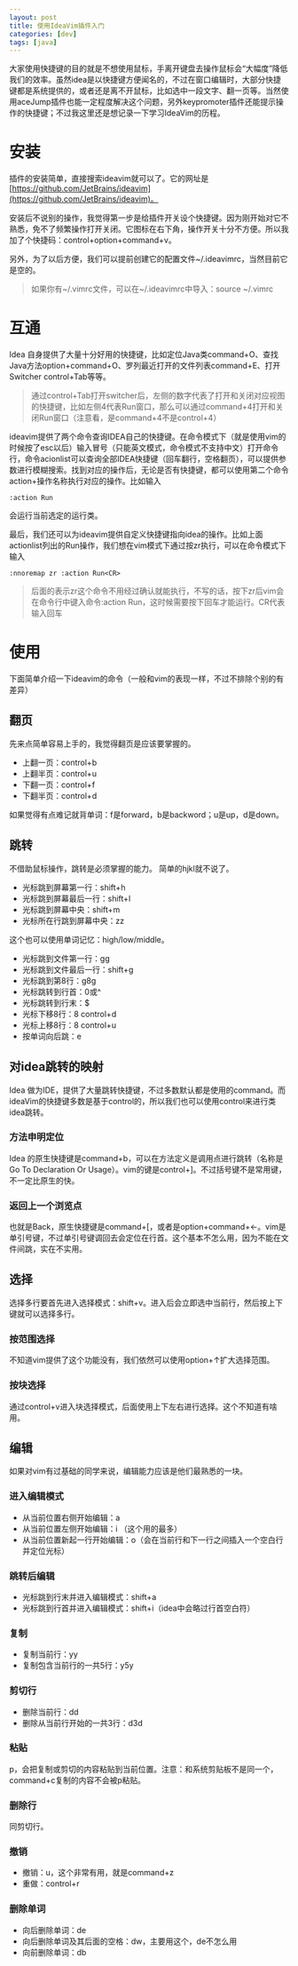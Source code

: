 ```yaml
---
layout: post
title: 使用IdeaVim插件入门
categories: [dev]
tags: [java]
---
```

大家使用快捷键的目的就是不想使用鼠标，手离开键盘去操作鼠标会“大幅度”降低我们的效率。虽然idea是以快捷键方便闻名的，不过在窗口编辑时，大部分快捷键都是系统提供的，或者还是离不开鼠标，比如选中一段文字、翻一页等。当然使用aceJump插件也能一定程度解决这个问题，另外keypromoter插件还能提示操作的快捷键；不过我这里还是想记录一下学习IdeaVim的历程。


# 安装
插件的安装简单，直接搜索ideavim就可以了。它的网址是[https://github.com/JetBrains/ideavim](https://github.com/JetBrains/ideavim)。

安装后不说别的操作，我觉得第一步是给插件开关设个快捷键。因为刚开始对它不熟悉，免不了频繁操作打开关闭。它图标在右下角，操作开关十分不方便。所以我加了个快捷码：control+option+command+v。

另外，为了以后方便，我们可以提前创建它的配置文件~/.ideavimrc，当然目前它是空的。

> 如果你有~/.vimrc文件，可以在~/.ideavimrc中导入：source ~/.vimrc

# 互通
Idea 自身提供了大量十分好用的快捷键，比如定位Java类command+O、查找Java方法option+command+O、罗列最近打开的文件列表command+E、打开Switcher control+Tab等等。

> 通过control+Tab打开switcher后，左侧的数字代表了打开和关闭对应视图的快捷键，比如左侧4代表Run窗口，那么可以通过command+4打开和关闭Run窗口（注意看，是command+4不是control+4）

ideavim提供了两个命令查询IDEA自己的快捷键。在命令模式下（就是使用vim的时候按了esc以后）输入冒号（只能英文模式，命令模式不支持中文）打开命令行，命令acionlist可以查询全部IDEA快捷键（回车翻行，空格翻页），可以提供参数进行模糊搜索。找到对应的操作后，无论是否有快捷键，都可以使用第二个命令action+操作名称执行对应的操作。比如输入
```
:action Run
```
会运行当前选定的运行类。

最后，我们还可以为ideavim提供自定义快捷键指向idea的操作。比如上面actionlist列出的Run操作，我们想在vim模式下通过按zr执行，可以在命令模式下输入
```
:nnoremap zr :action Run<CR>
```
> 后面的<CR>表示zr这个命令不用经过确认就能执行，不写的话，按下zr后vim会在命令行中键入命令:action Run，这时候需要按下回车才能运行。CR代表输入回车

# 使用
下面简单介绍一下ideavim的命令（一般和vim的表现一样，不过不排除个别的有差异）

## 翻页
先来点简单容易上手的，我觉得翻页是应该要掌握的。

 - 上翻一页：control+b
 - 上翻半页：control+u
 - 下翻一页：control+f
 - 下翻半页：control+d

如果觉得有点难记就背单词：f是forward，b是backword；u是up，d是down。

## 跳转
不借助鼠标操作，跳转是必须掌握的能力。
简单的hjkl就不说了。

 - 光标跳到屏幕第一行：shift+h
 - 光标跳到屏幕最后一行：shift+l
 - 光标跳到屏幕中央：shift+m
 - 光标所在行跳到屏幕中央：zz

这个也可以使用单词记忆：high/low/middle。

 - 光标跳到文件第一行：gg
 - 光标跳到文件最后一行：shift+g
 - 光标跳到第8行：g8g
 - 光标跳转到行首：0或^
 - 光标跳转到行末：$
 - 光标下移8行：8 control+d
 - 光标上移8行：8 control+u
 - 按单词向后跳：e

## 对idea跳转的映射
Idea 做为IDE，提供了大量跳转快捷键，不过多数默认都是使用的command。而ideaVim的快捷键多数是基于control的，所以我们也可以使用control来进行类idea跳转。

### 方法申明定位
Idea 的原生快捷键是command+b，可以在方法定义是调用点进行跳转（名称是Go To Declaration Or Usage）。vim的键是control+]。不过括号键不是常用键，不一定比原生的快。

### 返回上一个浏览点
也就是Back，原生快捷键是command+[，或者是option+command+←。vim是单引号键，不过单引号键调回去会定位在行首。这个基本不怎么用，因为不能在文件间跳，实在不实用。

## 选择
选择多行要首先进入选择模式：shift+v。进入后会立即选中当前行，然后按上下键就可以选择多行。

### 按范围选择
不知道vim提供了这个功能没有，我们依然可以使用option+↑扩大选择范围。

### 按块选择
通过control+v进入块选择模式，后面使用上下左右进行选择。这个不知道有啥用。

## 编辑
如果对vim有过基础的同学来说，编辑能力应该是他们最熟悉的一块。

### 进入编辑模式
 - 从当前位置右侧开始编辑：a
 - 从当前位置左侧开始编辑：i （这个用的最多）
 - 从当前位置新起一行开始编辑：o（会在当前行和下一行之间插入一个空白行并定位光标）

### 跳转后编辑
 - 光标跳到行末并进入编辑模式：shift+a
 - 光标跳到行首并进入编辑模式：shift+i（idea中会略过行首空白符）
  
### 复制
 - 复制当前行：yy
 - 复制包含当前行的一共5行：y5y


### 剪切行
 - 删除当前行：dd
 - 删除从当前行开始的一共3行：d3d

### 粘贴
p，会把复制或剪切的内容粘贴到当前位置。注意：和系统剪贴板不是同一个，command+c复制的内容不会被p粘贴。

### 删除行
同剪切行。

### 撤销
- 撤销：u，这个非常有用，就是command+z
- 重做：control+r

### 删除单词
 - 向后删除单词：de
 - 向后删除单词及其后面的空格：dw，主要用这个，de不怎么用
 - 向前删除单词：db